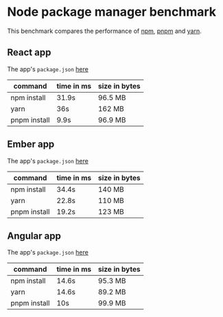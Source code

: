 # Node package manager benchmark

This benchmark compares the performance of [npm](https://github.com/npm/npm), [pnpm](https://github.com/pnpm/pnpm) and [yarn](https://github.com/yarnpkg/yarn).

## React app

The app's `package.json` [here](./fixtures/react-app/package.json)

| command | time in ms | size in bytes |
| --- | --- | --- |
| npm install | 31.9s | 96.5 MB |
| yarn | 36s | 162 MB |
| pnpm install | 9.9s | 96.9 MB |

## Ember app

The app's `package.json` [here](./fixtures/ember-quickstart/package.json)

| command | time in ms | size in bytes |
| --- | --- | --- |
| npm install | 34.4s | 140 MB |
| yarn | 22.8s | 110 MB |
| pnpm install | 19.2s | 123 MB |

## Angular app

The app's `package.json` [here](./fixtures/angular-quickstart/package.json)

| command | time in ms | size in bytes |
| --- | --- | --- |
| npm install | 14.6s | 95.3 MB |
| yarn | 14.6s | 89.2 MB |
| pnpm install | 10s | 99.9 MB |